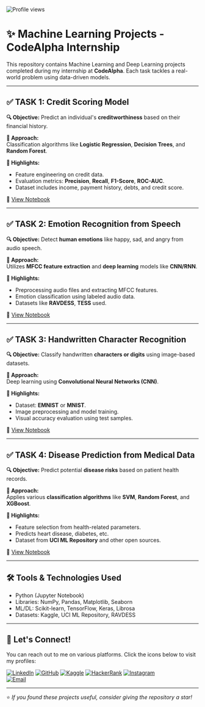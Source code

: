 ![Profile views](https://komarev.com/ghpvc/?username=someshsingh-7251)

# ✨ Machine Learning Projects - CodeAlpha Internship

This repository contains Machine Learning and Deep Learning projects completed during my internship at **CodeAlpha**. Each task tackles a real-world problem using data-driven models.

---

## ✅ TASK 1: Credit Scoring Model

**🔍 Objective:** Predict an individual's **creditworthiness** based on their financial history.

**🧠 Approach:**  
Classification algorithms like **Logistic Regression**, **Decision Trees**, and **Random Forest**.

**📌 Highlights:**
- Feature engineering on credit data.
- Evaluation metrics: **Precision**, **Recall**, **F1-Score**, **ROC-AUC**.
- Dataset includes income, payment history, debts, and credit score.

📁 [View Notebook](https://github.com/someshsingh-7251/CodeAlpha_Task/blob/main/TASK%201%3A%20Credit%20Scoring%20Model.ipynb)

---

## ✅ TASK 2: Emotion Recognition from Speech

**🔍 Objective:** Detect **human emotions** like happy, sad, and angry from audio speech.

**🧠 Approach:**  
Utilizes **MFCC feature extraction** and **deep learning** models like **CNN/RNN**.

**📌 Highlights:**
- Preprocessing audio files and extracting MFCC features.
- Emotion classification using labeled audio data.
- Datasets like **RAVDESS**, **TESS** used.

📁 [View Notebook](https://github.com/someshsingh-7251/CodeAlpha_Task/blob/main/TASK%202%3A%20Emotion%20Recognition%20from%20Speech.ipynb)

---

## ✅ TASK 3: Handwritten Character Recognition

**🔍 Objective:** Classify handwritten **characters or digits** using image-based datasets.

**🧠 Approach:**  
Deep learning using **Convolutional Neural Networks (CNN)**.

**📌 Highlights:**
- Dataset: **EMNIST** or **MNIST**.
- Image preprocessing and model training.
- Visual accuracy evaluation using test samples.

📁 [View Notebook](https://github.com/someshsingh-7251/CodeAlpha_Task/blob/main/TASK%203%3A%20Handwritten%20Character%20Recognition.ipynb)

---

## ✅ TASK 4: Disease Prediction from Medical Data

**🔍 Objective:** Predict potential **disease risks** based on patient health records.

**🧠 Approach:**  
Applies various **classification algorithms** like **SVM**, **Random Forest**, and **XGBoost**.

**📌 Highlights:**
- Feature selection from health-related parameters.
- Predicts heart disease, diabetes, etc.
- Dataset from **UCI ML Repository** and other open sources.

📁 [View Notebook](https://github.com/someshsingh-7251/CodeAlpha_Task/blob/main/Task%204%3A%20Disease%20Prediction%20from%20Medical%20Data.ipynb)

---

## 🛠 Tools & Technologies Used

- Python (Jupyter Notebook)
- Libraries: NumPy, Pandas, Matplotlib, Seaborn
- ML/DL: Scikit-learn, TensorFlow, Keras, Librosa
- Datasets: Kaggle, UCI ML Repository, RAVDESS

---

## 🤝 Let's Connect!

You can reach out to me on various platforms. Click the icons below to visit my profiles:

[![LinkedIn](https://img.shields.io/badge/LinkedIn-0A66C2?style=for-the-badge&logo=linkedin&logoColor=white)](https://www.linkedin.com/in/somesh-singh-2aa796229/) 
[![GitHub](https://img.shields.io/badge/GitHub-181717?style=for-the-badge&logo=github&logoColor=white)](https://github.com/someshsingh-7251) 
[![Kaggle](https://img.shields.io/badge/Kaggle-20BEFF?style=for-the-badge&logo=kaggle&logoColor=white)](https://www.kaggle.com/someshsingh7251) 
[![HackerRank](https://img.shields.io/badge/HackerRank-2EC866?style=for-the-badge&logo=hackerrank&logoColor=white)](https://www.hackerrank.com/profile/somesh572000) 
[![Instagram](https://img.shields.io/badge/Instagram-E4405F?style=for-the-badge&logo=instagram&logoColor=white)](https://www.instagram.com/officialsomeshchinkusingh?igsh=MWsxY2N6Y2tpbjA5bQ==)  
[![Email](https://img.shields.io/badge/Email-D14836?style=for-the-badge&logo=gmail&logoColor=white)](mailto:somesh572000@gmail.com)


---

⭐ *If you found these projects useful, consider giving the repository a star!*
